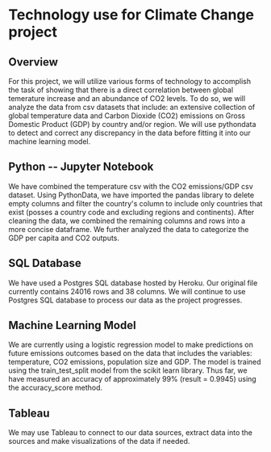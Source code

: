 # Technology use for Climate Change project

## Overview 

For this project, we will utilize various forms of technology to accomplish the task of showing 
that there is a direct correlation between global temerature increase and an abundance of CO2 
levels. To do so, we will analyze the data from csv datasets that include: an extensive collection of global temperature data and Carbon Dioxide (CO2) emissions on Gross Domestic Product (GDP) by country and/or region. We will use pythondata to detect and correct any discrepancy in the data before fitting it into our machine learning model. 

## Python -- Jupyter Notebook 

We have combined the temperature csv with the CO2 emissions/GDP csv dataset. Using PythonData, we have imported the pandas library to delete empty columns and filter the country's column to include only countries that exist (posses a country code and excluding regions and continents). After cleaning the data, we combined the remaining columns and rows into a more concise dataframe. 
We further analyzed the data to categorize the GDP per capita and CO2 outputs. 

## SQL Database

We have used a Postgres SQL database hosted by Heroku. Our original file currently contains 24016 rows and 38 columns. We will continue to use Postgres SQL database to process our data as the project progresses.

## Machine Learning Model 

We are currently using a logistic regression model to make predictions on future emissions outcomes based on the data that includes the variables: temperature, CO2 emissions, population size and GDP. The model is trained using the train_test_split model from the scikit learn library. Thus far, we have measured an accuracy of approximately 99% (result = 0.9945) using the accuracy_score method.


## Tableau 

We may use Tableau to connect to our data sources, extract data into the sources and make visualizations of the data if needed. 
